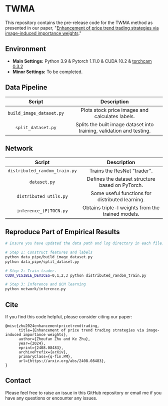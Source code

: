# TWMA

This repository contains the pre-release code for the TWMA method as presented in our paper, "[Enhancement of price trend trading strategies via image-induced importance weights](https://www.arxiv.org/abs/2408.08483)." 

## Environment

- **Main Settings:** Python 3.9 & Pytorch 1.11.0 & CUDA 10.2 & [torchcam 0.3.2](https://github.com/ZhugeKongan/TorchCAM)
- **Minor Settings:** To be completed.

## Data Pipeline

| Script                     | Description                                                                 |
| :------------------------: | :--------------------------------------------------------------------------: |
| `build_image_dataset.py` | Plots stock price images and calculates labels.         |
| `split_dataset.py`      | Splits the built image dataset into training, validation and testing.  |

## Network

| Script                     | Description                                                                 |
| :------------------------: | :--------------------------------------------------------------------------: |
| `distributed_random_train.py`                 | Trains the ResNet "trader".                               |
| `dataset.py`            | Defines the dataset structure based on PyTorch.                              |
| `distributed_utils.py`             | Some useful functions for distributed learning.                                                 |
| `inference_(F)TGCN.py`     | Obtains triple-I weights from the trained models.  

## Reproduce Part of Empirical Results

```bash
# Ensure you have updated the data path and log directory in each file.

# Step 1: Construct features and labels
python data_pipe/build_image_dataset.py
python data_pipe/split_dataset.py

# Step 2: Train trader.
CUDA_VISIBLE_DEVICES=0,1,2,3 python distributed_random_train.py

# Step 3: Inference and QCM learning
python network/inference.py
```

## Cite
If you find this code helpful, please consider citing our paper:
```
@misc{zhu2024enhancementpricetrendtrading,
      title={Enhancement of price trend trading strategies via image-induced importance weights}, 
      author={Zhoufan Zhu and Ke Zhu},
      year={2024},
      eprint={2408.08483},
      archivePrefix={arXiv},
      primaryClass={q-fin.PM},
      url={https://arxiv.org/abs/2408.08483}, 
}
```
## Contact
Please feel free to raise an issue in this GitHub repository or email me if you have any questions or encounter any issues.